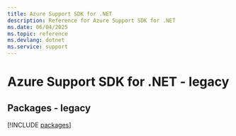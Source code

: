 ```yaml
---
title: Azure Support SDK for .NET
description: Reference for Azure Support SDK for .NET
ms.date: 06/04/2025
ms.topic: reference
ms.devlang: dotnet
ms.service: support
---
```

# Azure Support SDK for .NET - legacy
## Packages - legacy
[!INCLUDE [packages](support-index.md)]